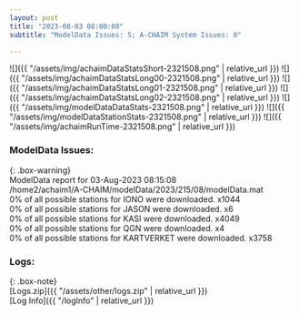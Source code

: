 ```yaml
---
layout: post
title: "2023-08-03 08:00:00"
subtitle: "ModelData Issues: 5; A-CHAIM System Issues: 0"

---
```


![]({{ "/assets/img/achaimDataStatsShort-2321508.png" | relative_url }})
![]({{ "/assets/img/achaimDataStatsLong00-2321508.png" | relative_url }})
![]({{ "/assets/img/achaimDataStatsLong01-2321508.png" | relative_url }})
![]({{ "/assets/img/achaimDataStatsLong02-2321508.png" | relative_url }})
![]({{ "/assets/img/modelDataDataStats-2321508.png" | relative_url }})
![]({{ "/assets/img/modelDataStationStats-2321508.png" | relative_url }})
![]({{ "/assets/img/achaimRunTime-2321508.png" | relative_url }})


### ModelData Issues:  
  
{: .box-warning}  
 ModelData report for 03-Aug-2023 08:15:08   
 /home2/achaim1/A-CHAIM/modelData/2023/215/08/modelData.mat   
 0% of all possible stations for IONO were downloaded. x1044   
 0% of all possible stations for JASON were downloaded. x6   
 0% of all possible stations for KASI were downloaded. x4049   
 0% of all possible stations for QGN were downloaded. x4   
 0% of all possible stations for KARTVERKET were downloaded. x3758   
  


### Logs:  
  
{: .box-note}  
[Logs.zip]({{ "/assets/other/logs.zip" | relative_url }})  
[Log Info]({{ "/logInfo" | relative_url }})  
